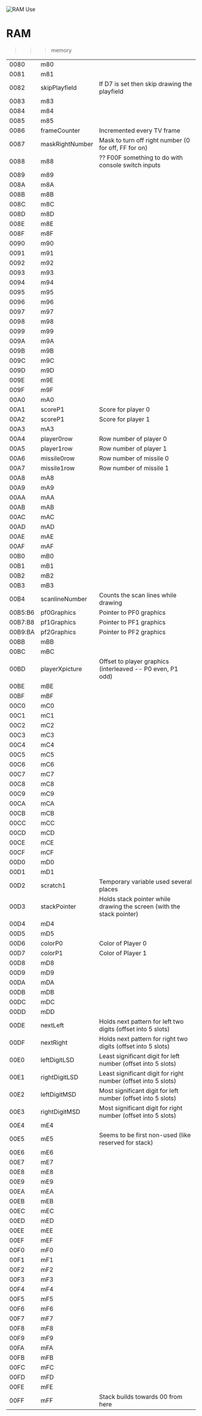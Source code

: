 ![RAM Use](A2600Combat.jpg)

# RAM

>>> memory

| | | |
| --- | --- | --- |
| 0080      | m80                | |
| 0081      | m81                | |
| 0082      | skipPlayfield      | If D7 is set then skip drawing the playfield |
| 0083      | m83                | |
| 0084      | m84                | |
| 0085      | m85                | |
| 0086      | frameCounter       | Incremented every TV frame |
| 0087      | maskRightNumber    | Mask to turn off right number (0 for off, FF for on) |
| 0088      | m88                | ?? F00F something to do with console switch inputs |
| 0089      | m89                | |
| 008A      | m8A                | |
| 008B      | m8B                | |
| 008C      | m8C                | |
| 008D      | m8D                | |
| 008E      | m8E                | |
| 008F      | m8F                | |
| 0090      | m90                | |
| 0091      | m91                | |
| 0092      | m92                | |
| 0093      | m93                | |
| 0094      | m94                | |
| 0095      | m95                | |
| 0096      | m96                | |
| 0097      | m97                | |
| 0098      | m98                | |
| 0099      | m99                | |
| 009A      | m9A                | |
| 009B      | m9B                | |
| 009C      | m9C                | |
| 009D      | m9D                | |
| 009E      | m9E                | |
| 009F      | m9F                | |
| 00A0      | mA0                | |
| 00A1      | scoreP1            | Score for player 0 |
| 00A2      | scoreP1            | Score for player 1 |
| 00A3      | mA3                | |
| 00A4      | player0row         | Row number of player 0 |
| 00A5      | player1row         | Row number of player 1 |
| 00A6      | missile0row        | Row number of missile 0 |
| 00A7      | missile1row        | Row number of missile 1 |
| 00A8      | mA8                | |
| 00A9      | mA9                | |
| 00AA      | mAA                | |
| 00AB      | mAB                | |
| 00AC      | mAC                | |
| 00AD      | mAD                | |
| 00AE      | mAE                | |
| 00AF      | mAF                | |
| 00B0      | mB0                | |
| 00B1      | mB1                | |
| 00B2      | mB2                | |
| 00B3      | mB3                | |
| 00B4      | scanlineNumber     | Counts the scan lines while drawing |
| 00B5:B6   | pf0Graphics        | Pointer to PF0 graphics |
| 00B7:B8   | pf1Graphics        | Pointer to PF1 graphics |
| 00B9:BA   | pf2Graphics        | Pointer to PF2 graphics |
| 00BB      | mBB                | |
| 00BC      | mBC                | |
| 00BD      | playerXpicture     | Offset to player graphics (interleaved -- P0 even, P1 odd) |
| 00BE      | mBE                | |
| 00BF      | mBF                | |
| 00C0      | mC0                | |
| 00C1      | mC1                | |
| 00C2      | mC2                | |
| 00C3      | mC3                | |
| 00C4      | mC4                | |
| 00C5      | mC5                | |
| 00C6      | mC6                | |
| 00C7      | mC7                | |
| 00C8      | mC8                | |
| 00C9      | mC9                | |
| 00CA      | mCA                | |
| 00CB      | mCB                | |
| 00CC      | mCC                | |
| 00CD      | mCD                | |
| 00CE      | mCE                | |
| 00CF      | mCF                | |
| 00D0      | mD0                | |
| 00D1      | mD1                | |
| 00D2      | scratch1           | Temporary variable used several places |
| 00D3      | stackPointer       | Holds stack pointer while drawing the screen (with the stack pointer) |
| 00D4      | mD4                | |
| 00D5      | mD5                | |
| 00D6      | colorP0            | Color of Player 0 |
| 00D7      | colorP1            | Color of Player 1 |
| 00D8      | mD8                | |
| 00D9      | mD9                | |
| 00DA      | mDA                | |
| 00DB      | mDB                | |
| 00DC      | mDC                | |
| 00DD      | mDD                | |
| 00DE      | nextLeft           | Holds next pattern for left two digits (offset into 5 slots) |
| 00DF      | nextRight          | Holds next pattern for right two digits (offset into 5 slots) |
| 00E0      | leftDigitLSD       | Least significant digit for left number (offset into 5 slots) |
| 00E1      | rightDigitLSD      | Least significant digit for right number (offset into 5 slots) |
| 00E2      | leftDigitMSD       | Most significant digit for left number (offset into 5 slots) |
| 00E3      | rightDigitMSD      | Most significant digit for right number (offset into 5 slots) |
| 00E4      | mE4                | |
| 00E5      | mE5                | Seems to be first non-used (like reserved for stack) |
| 00E6      | mE6                | |
| 00E7      | mE7                | |
| 00E8      | mE8                | |
| 00E9      | mE9                | |
| 00EA      | mEA                | |
| 00EB      | mEB                | |
| 00EC      | mEC                | |
| 00ED      | mED                | |
| 00EE      | mEE                | |
| 00EF      | mEF                | |
| 00F0      | mF0                | |
| 00F1      | mF1                | |
| 00F2      | mF2                | |
| 00F3      | mF3                | |
| 00F4      | mF4                | |
| 00F5      | mF5                | |
| 00F6      | mF6                | |
| 00F7      | mF7                | |
| 00F8      | mF8                | |
| 00F9      | mF9                | |
| 00FA      | mFA                | |
| 00FB      | mFB                | |
| 00FC      | mFC                | |
| 00FD      | mFD                | |
| 00FE      | mFE                | |
| 00FF      | mFF                | Stack builds towards 00 from here |

